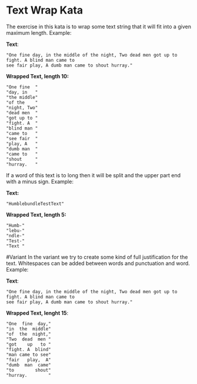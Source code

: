 # Text Wrap Kata
The exercise in this kata is to wrap some text string that it will fit into a given maximum 
length. Example:

**Text**:

    "One fine day, in the middle of the night, Two dead men got up to fight. A blind man came to 
    see fair play, A dumb man came to shout hurray."

**Wrapped Text, length 10:**
 
    "One fine  "
    "day, in   "
    "the middle"
    "of the    "
    "night, Two"
    "dead men  "
    "got up to "
    "fight. A  "
    "blind man "
    "came to   "
    "see fair  "
    "play, A   "
    "dumb man  "
    "came to   "
    "shout     "
    "hurray.   "

If a word of this text is to long then it will be split and the upper part end with a minus sign.
Example:

**Text:**
    
    "HumblebundleTestText"
    
**Wrapped Text, length 5:**
    
    "Humb-"
    "lebu-"
    "ndle-"
    "Test-"
    "Text "

#Variant
In the variant we try to create some kind of full justification for the text. Whitespaces
can be added between words and punctuation and word. Example:

**Text**:

    "One fine day, in the middle of the night, Two dead men got up to fight. A blind man came to 
    see fair play, A dumb man came to shout hurray."

**Wrapped Text, lenght 15**:

    "One  fine  day,"
    "in  the  middle"
    "of  the  night,"
    "Two  dead  men "
    "got    up   to "
    "fight. A  blind"
    "man came to see"
    "fair   play,  A"
    "dumb  man  came"
    "to        shout"
    "hurray.        "
